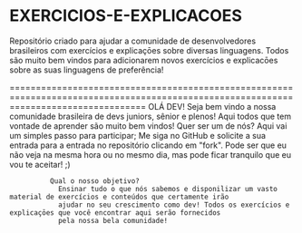 # EXERCICIOS-E-EXPLICACOES
Repositório criado para ajudar a comunidade de desenvolvedores brasileiros com exercícios e explicaçōes sobre diversas linguagens.
Todos são muito bem vindos para adicionarem novos exercícios e explicacōes sobre as suas linguagens de preferência!


======================================================================================================================================
              OLÁ DEV!
                Seja bem vindo a nossa comunidade brasileira de devs juniors, sênior e plenos!
                Aqui todos que tem vontade de aprender são muito bem vindos!
                Quer ser um de nós? Aqui vai um simples passo para participar;
                Me siga no GitHub e solicite a sua entrada para a entrada no repositório clicando em "fork".
                Pode ser que eu não veja na mesma hora ou no mesmo dia, mas pode ficar tranquilo que eu vou te aceitar! ;)
                
              Qual o nosso objetivo?
                Ensinar tudo o que nós sabemos e disponilizar um vasto material de exercícios e conteúdos que certamente irão
                ajudar no seu crescimento como dev! Todos os exercícios e explicaçōes que você encontrar aqui serão fornecidos
                pela nossa bela comunidade!
